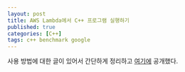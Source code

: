 ```yaml
---
layout: post
title: AWS Lambda에서 C++ 프로그램 실행하기
published: true
categories: [C++]
tags: c++ benchmark google
---
```

사용 방법에 대한 글이 있어서 간단하게 정리하고 [여기에](https://docs.google.com/document/d/1HxIpAHoneAVDzdoWIlgX0gaT8DWWOC-p1DzywWDXKnw/edit?usp=sharing ) 공개했다.  



